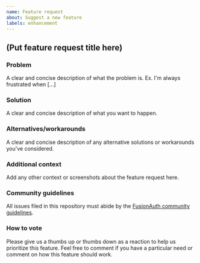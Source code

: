 ```yaml
---
name: Feature request
about: Suggest a new feature
labels: enhancement
---
```


## (Put feature request title here)

### Problem
A clear and concise description of what the problem is. Ex. I'm always frustrated when [...]

### Solution
A clear and concise description of what you want to happen.

### Alternatives/workarounds
A clear and concise description of any alternative solutions or workarounds you've considered.

### Additional context
Add any other context or screenshots about the feature request here.

### Community guidelines
All issues filed in this repository must abide by the [FusionAuth community guidelines](https://fusionauth.io/community/forum/topic/1000/code-of-conduct).

### How to vote
Please give us a thumbs up or thumbs down as a reaction to help us prioritize this feature. Feel free to comment if you have a particular need or comment on how this feature should work.
